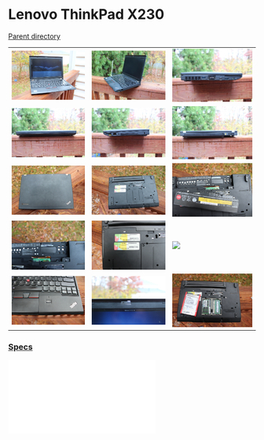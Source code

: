 # Lenovo ThinkPad X230
[Parent directory](../index.md)

<table>
  <tr>
    <td><img src='IMG_6475.JPG'/></td>
    <td><img src='IMG_6477.JPG'/></td>
    <td><img src='IMG_6478.JPG'/></td>
  </tr>
  <tr>
    <td><img src='IMG_6479.JPG'/></td>
    <td><img src='IMG_6480.JPG'/></td>
    <td><img src='IMG_6481.JPG'/></td>
  </tr>
  <tr>
    <td><img src='IMG_6482.JPG'/></td>
    <td><img src='IMG_6483.JPG'/></td>
    <td><img src='IMG_6484.JPG'/></td>
  </tr>
  <tr>
    <td><img src='IMG_6485.JPG'/></td>
    <td><img src='IMG_6486.JPG'/></td>
    <td><img src='IMG_6487.JPG'/></td>
  </tr>
  <tr>
    <td><img src='IMG_6488.JPG'/></td>
    <td><img src='IMG_6476.JPG'/></td>
	<td><img src='IMG_6490.JPG'/></td>
  </tr>
</table>

### [Specs](Specs.txt)

<embed src='Specs.txt'>
